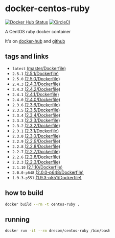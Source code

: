 # docker-centos-ruby
[![Docker Hub Status](https://dockerbuildbadges.quelltext.eu/status.svg?organization=drecom&repository=centos-ruby)](https://hub.docker.com/r/drecom/centos-ruby/)
[![CircleCI](https://circleci.com/gh/drecom/docker-centos-ruby/tree/master.svg?style=svg)](https://circleci.com/gh/drecom/docker-centos-ruby/tree/master)

A CentOS ruby docker container

It's on [docker-hub](https://hub.docker.com/r/drecom/centos-ruby/) and [github](https://github.com/drecom/docker-centos-ruby/)

## tags and links
* `latest` [(master/Dockerfile)](https://github.com/drecom/docker-centos-ruby/blob/master/Dockerfile)
* `2.5.1` [(2.5.1/Dockerfile)](https://github.com/drecom/docker-centos-ruby/blob/2.5.1/Dockerfile)
* `2.5.0` [(2.5.0/Dockerfile)](https://github.com/drecom/docker-centos-ruby/blob/2.5.0/Dockerfile)
* `2.4.3` [(2.4.3/Dockerfile)](https://github.com/drecom/docker-centos-ruby/blob/2.4.3/Dockerfile)
* `2.4.2` [(2.4.2/Dockerfile)](https://github.com/drecom/docker-centos-ruby/blob/2.4.2/Dockerfile)
* `2.4.1` [(2.4.1/Dockerfile)](https://github.com/drecom/docker-centos-ruby/blob/2.4.1/Dockerfile)
* `2.4.0` [(2.4.0/Dockerfile)](https://github.com/drecom/docker-centos-ruby/blob/2.4.0/Dockerfile)
* `2.3.6` [(2.3.6/Dockerfile)](https://github.com/drecom/docker-centos-ruby/blob/2.3.6/Dockerfile)
* `2.3.5` [(2.3.5/Dockerfile)](https://github.com/drecom/docker-centos-ruby/blob/2.3.5/Dockerfile)
* `2.3.4` [(2.3.4/Dockerfile)](https://github.com/drecom/docker-centos-ruby/blob/2.3.4/Dockerfile)
* `2.3.3` [(2.3.3/Dockerfile)](https://github.com/drecom/docker-centos-ruby/blob/2.3.3/Dockerfile)
* `2.3.2` [(2.3.2/Dockerfile)](https://github.com/drecom/docker-centos-ruby/blob/2.3.2/Dockerfile)
* `2.3.1` [(2.3.1/Dockerfile)](https://github.com/drecom/docker-centos-ruby/blob/2.3.1/Dockerfile)
* `2.3.0` [(2.3.0/Dockerfile)](https://github.com/drecom/docker-centos-ruby/blob/2.3.0/Dockerfile)
* `2.2.9` [(2.2.9/Dockerfile)](https://github.com/drecom/docker-centos-ruby/blob/2.2.9/Dockerfile)
* `2.2.8` [(2.2.8/Dockerfile)](https://github.com/drecom/docker-centos-ruby/blob/2.2.8/Dockerfile)
* `2.2.7` [(2.2.7/Dockerfile)](https://github.com/drecom/docker-centos-ruby/blob/2.2.7/Dockerfile)
* `2.2.6` [(2.2.6/Dockerfile)](https://github.com/drecom/docker-centos-ruby/blob/2.2.6/Dockerfile)
* `2.2.3` [(2.2.3/Dockerfile)](https://github.com/drecom/docker-centos-ruby/blob/2.2.3/Dockerfile)
* `2.1.10` [(2.1.10/Dockerfile)](https://github.com/drecom/docker-centos-ruby/blob/2.1.10/Dockerfile)
* `2.0.0-p648` [(2.0.0-p648/Dockerfile)](https://github.com/drecom/docker-centos-ruby/blob/2.0.0-p648/Dockerfile)
* `1.9.3-p551` [(1.9.3-p551/Dockerfile)](https://github.com/drecom/docker-centos-ruby/blob/1.9.3-p551/Dockerfile)

## how to build

```sh
docker build --rm -t centos-ruby .
```

## running

```sh
docker run -it --rm drecom/centos-ruby /bin/bash
```
